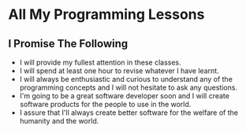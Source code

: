 # All My Programming Lessons

## I Promise The Following 

- I will provide my fullest attention in these classes. 
- I will spend at least one hour to revise whatever I have learnt. 
- I will always be enthusiastic and curious to understand any of the programming concepts and I will not hesitate to ask any questions.
- I'm going to be a great software developer soon and I will create software products for the people to use in the world. 
- I assure that I'll always create better software for the welfare of the humanity and the world.